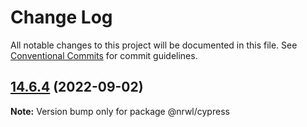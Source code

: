 # Change Log

All notable changes to this project will be documented in this file.
See [Conventional Commits](https://conventionalcommits.org) for commit guidelines.

## [14.6.4](https://github.com/nrwl/nx/compare/14.6.3...14.6.4) (2022-09-02)

**Note:** Version bump only for package @nrwl/cypress
